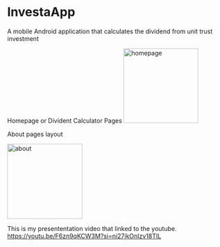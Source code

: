 # InvestaApp
A mobile Android application that calculates the dividend from unit trust investment



Homepage or Divident Calculator Pages
<img width="172" alt="homepage" src="https://github.com/user-attachments/assets/64b2e7ef-954e-4967-ad72-de01cb9339cd" />



About pages layout


<img width="173" alt="about" src="https://github.com/user-attachments/assets/9bee69ed-46e4-4da8-a586-689941931dd6" />






This is my presententation video that linked to the youtube.
https://youtu.be/F6zn9qKCW3M?si=ni27jkOnIzv18TIL
